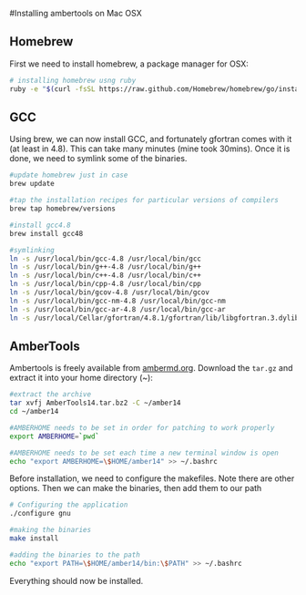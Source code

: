 #Installing ambertools on Mac OSX

## Homebrew
First we need to install homebrew, a package manager for OSX:

```bash
# installing homebrew usng ruby
ruby -e "$(curl -fsSL https://raw.github.com/Homebrew/homebrew/go/install)"
```

## GCC
Using brew, we can now install GCC, and fortunately gfortran comes with it (at least in 4.8). This can take many minutes (mine took 30mins). Once it is done, we need to symlink some of the binaries.

```bash
#update homebrew just in case
brew update

#tap the installation recipes for particular versions of compilers
brew tap homebrew/versions

#install gcc4.8
brew install gcc48

#symlinking
ln -s /usr/local/bin/gcc-4.8 /usr/local/bin/gcc
ln -s /usr/local/bin/g++-4.8 /usr/local/bin/g++
ln -s /usr/local/bin/c++-4.8 /usr/local/bin/c++
ln -s /usr/local/bin/cpp-4.8 /usr/local/bin/cpp
ln -s /usr/local/bin/gcov-4.8 /usr/local/bin/gcov
ln -s /usr/local/bin/gcc-nm-4.8 /usr/local/bin/gcc-nm
ln -s /usr/local/bin/gcc-ar-4.8 /usr/local/bin/gcc-ar
ln -s /usr/local/Cellar/gfortran/4.8.1/gfortran/lib/libgfortran.3.dylib /usr/local/lib/libgfortran.dylib
```

## AmberTools
Ambertools is freely available from [ambermd.org](http://ambermd.org/). Download the `tar.gz` and extract it into your home directory (~):

```bash
#extract the archive
tar xvfj AmberTools14.tar.bz2 -C ~/amber14
cd ~/amber14

#AMBERHOME needs to be set in order for patching to work properly
export AMBERHOME=`pwd`

#AMBERHOME needs to be set each time a new terminal window is open
echo "export AMBERHOME=\$HOME/amber14" >> ~/.bashrc
```

Before installation, we need to configure the makefiles. Note there are other options. Then we can make the binaries, then add them to our path
```bash
# Configuring the application
./configure gnu

#making the binaries
make install

#adding the binaries to the path
echo "export PATH=\$HOME/amber14/bin:\$PATH" >> ~/.bashrc
```

Everything should now be installed.